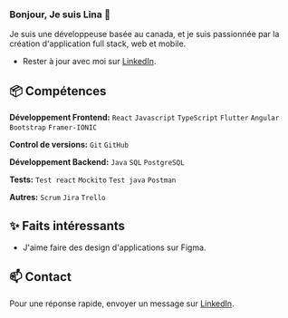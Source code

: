 ### Bonjour, Je suis Lina 👋 

Je suis une développeuse basée au canada, et je suis passionnée par la création d'application full stack, web et mobile.

- Rester à jour avec moi sur  [LinkedIn](https://www.linkedin.com/in/linatechdev).

## 📦 Compétences

**Développement Frontend:** `React` `Javascript` `TypeScript` `Flutter` `Angular` `Bootstrap` `Framer-IONIC`
 
**Control de versions:** `Git` `GitHub`

**Développement Backend:** `Java` `SQL` `PostgreSQL`

**Tests:** `Test react` `Mockito` `Test java` `Postman`

**Autres:** `Scrum` `Jira` `Trello`

## ✨ Faits intéressants

- J'aime faire des design d'applications sur Figma.

## 📫 Contact

 Pour une réponse rapide, envoyer un message sur [LinkedIn](https://www.linkedin.com/in/linatechdev).
